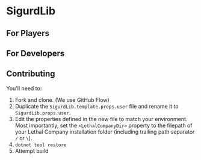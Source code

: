 # SigurdLib

## For Players

## For Developers

## Contributing

You'll need to:
1. Fork and clone. (We use GitHub Flow)
2. Duplicate the `SigurdLib.template.props.user` file and rename it to
`SigurdLib.props.user`.
3. Edit the properties defined in the new file to match your environment.
   Most importantly, set the `<LethalCompanyDir>` property to the
   filepath of your Lethal Company installation folder (including trailing
   path separator `/` or `\`).
4. `dotnet tool restore`
5. Attempt build
